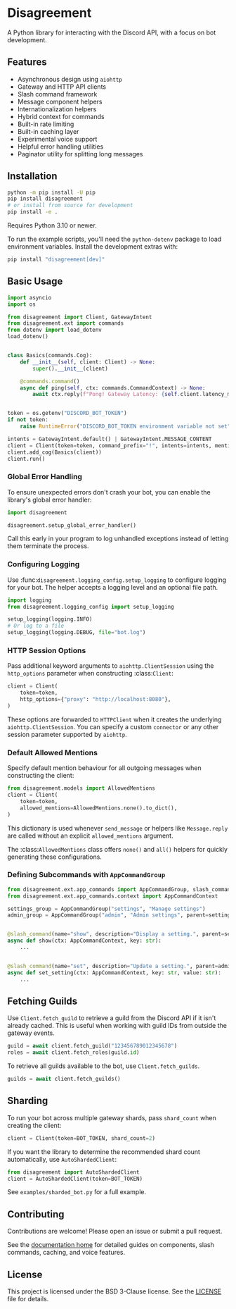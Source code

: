 # Disagreement

A Python library for interacting with the Discord API, with a focus on bot development.

## Features

- Asynchronous design using `aiohttp`
- Gateway and HTTP API clients
- Slash command framework
- Message component helpers
- Internationalization helpers
- Hybrid context for commands
- Built-in rate limiting
- Built-in caching layer
- Experimental voice support
- Helpful error handling utilities
- Paginator utility for splitting long messages

## Installation

```bash
python -m pip install -U pip
pip install disagreement
# or install from source for development
pip install -e .
```

Requires Python 3.10 or newer.

To run the example scripts, you'll need the `python-dotenv` package to load
environment variables. Install the development extras with:

```bash
pip install "disagreement[dev]"
```

## Basic Usage

```python
import asyncio
import os

from disagreement import Client, GatewayIntent
from disagreement.ext import commands
from dotenv import load_dotenv
load_dotenv()


class Basics(commands.Cog):
    def __init__(self, client: Client) -> None:
        super().__init__(client)

    @commands.command()
    async def ping(self, ctx: commands.CommandContext) -> None:
        await ctx.reply(f"Pong! Gateway Latency: {self.client.latency_ms} ms.")


token = os.getenv("DISCORD_BOT_TOKEN")
if not token:
    raise RuntimeError("DISCORD_BOT_TOKEN environment variable not set")

intents = GatewayIntent.default() | GatewayIntent.MESSAGE_CONTENT
client = Client(token=token, command_prefix="!", intents=intents, mention_replies=True)
client.add_cog(Basics(client))
client.run()
```

### Global Error Handling

To ensure unexpected errors don't crash your bot, you can enable the library's
global error handler:

```python
import disagreement

disagreement.setup_global_error_handler()
```

Call this early in your program to log unhandled exceptions instead of letting
them terminate the process.

### Configuring Logging

Use :func:`disagreement.logging_config.setup_logging` to configure logging for
your bot. The helper accepts a logging level and an optional file path.

```python
import logging
from disagreement.logging_config import setup_logging

setup_logging(logging.INFO)
# Or log to a file
setup_logging(logging.DEBUG, file="bot.log")
```

### HTTP Session Options

Pass additional keyword arguments to ``aiohttp.ClientSession`` using the
``http_options`` parameter when constructing :class:`Client`:

```python
client = Client(
    token=token,
    http_options={"proxy": "http://localhost:8080"},
)
```

These options are forwarded to ``HTTPClient`` when it creates the underlying
``aiohttp.ClientSession``. You can specify a custom ``connector`` or any other
session parameter supported by ``aiohttp``.

### Default Allowed Mentions

Specify default mention behaviour for all outgoing messages when constructing the client:

```python
from disagreement.models import AllowedMentions
client = Client(
    token=token,
    allowed_mentions=AllowedMentions.none().to_dict(),
)
```

This dictionary is used whenever ``send_message`` or helpers like ``Message.reply``
are called without an explicit ``allowed_mentions`` argument.

The :class:`AllowedMentions` class offers ``none()`` and ``all()`` helpers for
quickly generating these configurations.

### Defining Subcommands with `AppCommandGroup`

```python
from disagreement.ext.app_commands import AppCommandGroup, slash_command
from disagreement.ext.app_commands.context import AppCommandContext

settings_group = AppCommandGroup("settings", "Manage settings")
admin_group = AppCommandGroup("admin", "Admin settings", parent=settings_group)


@slash_command(name="show", description="Display a setting.", parent=settings_group)
async def show(ctx: AppCommandContext, key: str):
    ...


@slash_command(name="set", description="Update a setting.", parent=admin_group)
async def set_setting(ctx: AppCommandContext, key: str, value: str):
    ...
```
## Fetching Guilds

Use `Client.fetch_guild` to retrieve a guild from the Discord API if it
isn't already cached. This is useful when working with guild IDs from
outside the gateway events.

```python
guild = await client.fetch_guild("123456789012345678")
roles = await client.fetch_roles(guild.id)
```

To retrieve all guilds available to the bot, use `Client.fetch_guilds`.

```python
guilds = await client.fetch_guilds()
```

## Sharding

To run your bot across multiple gateway shards, pass ``shard_count`` when creating
the client:

```python
client = Client(token=BOT_TOKEN, shard_count=2)
```

If you want the library to determine the recommended shard count automatically,
use ``AutoShardedClient``:

```python
from disagreement import AutoShardedClient
client = AutoShardedClient(token=BOT_TOKEN)
```

See `examples/sharded_bot.py` for a full example.

## Contributing

Contributions are welcome! Please open an issue or submit a pull request.

See the [documentation home](index.md) for detailed guides on components, slash commands, caching, and voice features.

## License

This project is licensed under the BSD 3-Clause license. See the [LICENSE](https://github.com/your-username/disagreement/blob/main/LICENSE) file for details.